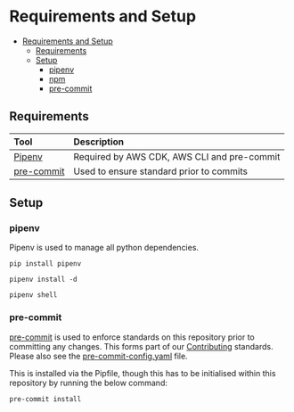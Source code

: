 # Requirements and Setup

- [Requirements and Setup](#requirements-and-setup)
    * [Requirements](#requirements)
    * [Setup](#setup)
        + [pipenv](#pipenv)
        + [npm](#npm)
        + [pre-commit](#pre-commit)

## Requirements

| Tool                                                                                     | Description                                     |
|:-----------------------------------------------------------------------------------------|:------------------------------------------------|
| [Pipenv](https://pypi.org/project/pipenv/)                                               | Required by AWS CDK, AWS CLI and pre-commit     |
| [pre-commit](https://pre-commit.com/)                                                    | Used to ensure standard prior to commits        |

## Setup

### pipenv

Pipenv is used to manage all python dependencies.

```shell
pip install pipenv
```

```shell
pipenv install -d
```

```shell
pipenv shell
```

### pre-commit

[pre-commit](https://pre-commit.com/) is used to enforce standards on this repository prior to committing any changes. This forms part of
our [Contributing](../CONTRIBUTING.md) standards. Please also see the
[pre-commit-config.yaml](../.pre-commit-config.yaml) file.

This is installed via the Pipfile, though this has to be initialised within this repository by running the below
command:

```shell
pre-commit install
```
